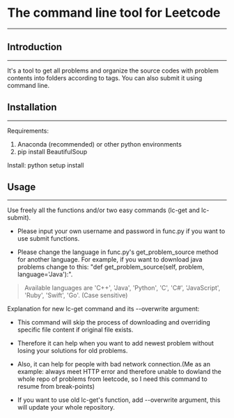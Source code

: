 # The command line tool for Leetcode
------------------------------------

## Introduction
---------------
It's a tool to get all problems and organize the source codes with problem contents
into folders according to tags. You can also submit it using command line.

## Installation
---------------
Requirements:
1. Anaconda (recommended) or other python environments
2. pip install BeautifulSoup

Install:
python setup install

## Usage
--------
Use freely all the functions and/or two easy commands (lc-get and lc-submit).
* Please input your own username and password in func.py if you want to use submit functions.

* Please change the language in func.py's get_problem_source method for another language. For example, if you want to download java problems change to this: "def get_problem_source(self, problem, language='Java'):". 
> Available languages are 'C++', 'Java', 'Python', 'C', 'C#', 'JavaScript', 'Ruby', 'Swift', 'Go'. (Case sensitive)

Explanation for new lc-get command and its --overwrite argument:
* This command will skip the process of downloading and overriding specific file content if original file exists.

* Therefore it can help when you want to add newest problem without losing your solutions for old problems.

* Also, it can help for people with bad network connection.(Me as an example: always meet HTTP error and therefore unable to dowland the whole repo of problems from leetcode, so I need this command to resume from break-points)

* If you want to use old lc-get's function, add --overwrite argument, this will update your whole repository.
